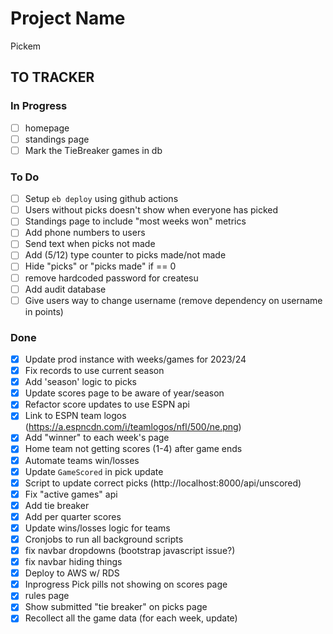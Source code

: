 # Project Name
Pickem

## TO TRACKER

### In Progress
- [ ] homepage 
- [ ] standings page 
- [ ] Mark the TieBreaker games in db 

### To Do
- [ ] Setup `eb deploy` using github actions 
- [ ] Users without picks doesn't show when everyone has picked 
- [ ] Standings page to include "most weeks won" metrics 
- [ ] Add phone numbers to users 
- [ ] Send text when picks not made 
- [ ] Add (5/12) type counter to picks made/not made 
- [ ] Hide "picks" or "picks made" if == 0 
- [ ] remove hardcoded password for createsu
- [ ] Add audit database 
- [ ] Give users way to change username (remove dependency on username in points)

### Done 
- [x] Update prod instance with weeks/games for 2023/24
- [x] Fix records to use current season
- [x] Add 'season' logic to picks
- [x] Update scores page to be aware of year/season 
- [x] Refactor score updates to use ESPN api
- [x] Link to ESPN team logos (https://a.espncdn.com/i/teamlogos/nfl/500/ne.png)
- [x] Add "winner" to each week's page 
- [x] Home team not getting scores (1-4) after game ends
- [x] Automate teams win/losses 
- [x] Update `GameScored` in pick update 
- [x] Script to update correct picks (http://localhost:8000/api/unscored)
- [x] Fix "active games" api
- [x] Add tie breaker 
- [x] Add per quarter scores 
- [x] Update wins/losses logic for teams 
- [x] Cronjobs to run all background scripts 
- [x] fix navbar dropdowns (bootstrap javascript issue?)
- [x] fix navbar hiding things
- [x] Deploy to AWS w/ RDS 
- [x] Inprogress Pick pills not showing on scores page 
- [x] rules page 
- [x] Show submitted "tie breaker" on picks page 
- [x] Recollect all the game data (for each week, update)